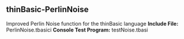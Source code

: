 ## thinBasic-PerlinNoise
Improved Perlin Noise function for the thinBasic language
        **Include File:**  PerlinNoise.tbasici
**Console Test Program:** testNoise.tbasi


